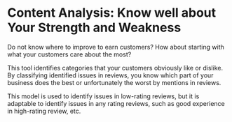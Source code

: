 # Content Analysis: Know well about Your Strength and Weakness

Do not know where to improve to earn customers? How about starting with what your customers care about the most?

This tool identifies categories that your customers obviously like or dislike. By classifying identified issues in reviews, you know which part of your business does the best or unfortunately the worst by mentions in reviews. 

This model is used to identify issues in low-rating reviews, but it is adaptable to identify issues in any rating reviews, such as good experience in high-rating review, etc.
